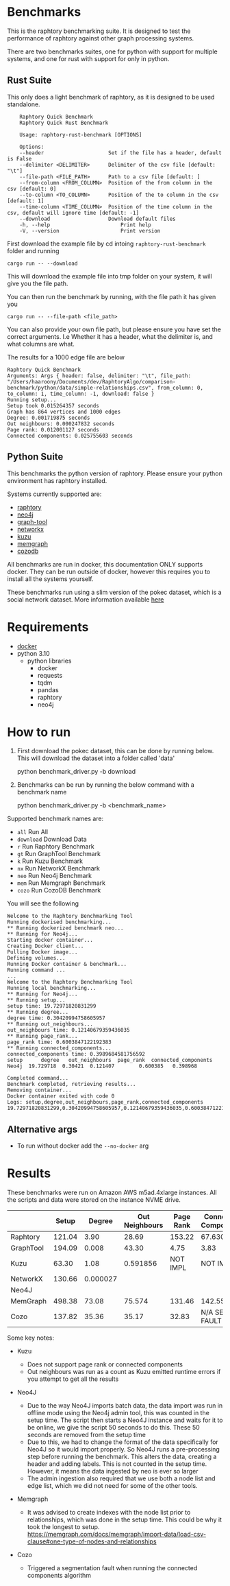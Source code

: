# Benchmarks

This is the raphtory benchmarking suite. 
It is designed to test the performance of raphtory against other graph processing systems.

There are two benchmarks suites, one for python with support for multiple systems, and one for rust with support for 
only in python.


## Rust Suite

This only does a light benchmark of raphtory, as it is designed to be used standalone. 

        Raphtory Quick Benchmark
        Raphtory Quick Rust Benchmark
        
        Usage: raphtory-rust-benchmark [OPTIONS]
        
        Options:
        --header                     Set if the file has a header, default is False
        --delimiter <DELIMITER>      Delimiter of the csv file [default: "\t"]
        --file-path <FILE_PATH>      Path to a csv file [default: ]
        --from-column <FROM_COLUMN>  Position of the from column in the csv [default: 0]
        --to-column <TO_COLUMN>      Position of the to column in the csv [default: 1]
        --time-column <TIME_COLUMN>  Position of the time column in the csv, default will ignore time [default: -1]
        --download                   Download default files
        -h, --help                       Print help
        -V, --version                    Print version

First download the example file by cd intoing `raphtory-rust-benchmark` folder and running

    cargo run -- --download

This will download the example file into tmp folder on your system, it will give you the file path.

You can then run the benchmark by running, with the file path it has given you

    cargo run -- --file-path <file_path>

You can also provide your own file path, but please ensure you have set the correct arguments. 
I.e Whether it has a header, what the delimiter is, and what columns are what.

The results for a 1000 edge file are below

    Raphtory Quick Benchmark
    Arguments: Args { header: false, delimiter: "\t", file_path: "/Users/haaroony/Documents/dev/RaphtoryAlgo/comparison-benchmark/python/data/simple-relationships.csv", from_column: 0, to_column: 1, time_column: -1, download: false }
    Running setup...
    Setup took 0.015264357 seconds
    Graph has 864 vertices and 1000 edges
    Degree: 0.001719875 seconds
    Out neighbours: 0.000247832 seconds
    Page rank: 0.012001127 seconds
    Connected components: 0.025755603 seconds



## Python Suite

This benchmarks the python version of raphtory.
Please ensure your python environment has raphtory installed. 

Systems currently supported are:
- [raphtory](https://github.com/Pometry/Raphtory)
- [neo4j](https://neo4j.com/)
- [graph-tool](https://graph-tool.skewed.de/)
- [networkx](https://networkx.org/)
- [kuzu](https://kuzudb.com)
- [memgraph](https://memgraph.com/)
- [cozodb](https://github.com/cozodb/cozo)

All benchmarks are run in docker, this documentation ONLY supports docker.
They can be run outside of docker, however this requires you to install all the systems yourself.

These benchmarks run using a slim version of the pokec dataset, which is a social network dataset. 
More information available [here](https://snap.stanford.edu/data/soc-pokec.html)

# Requirements

- [docker](https://docs.docker.com/get-docker/)
- python 3.10
    - python libraries
      - docker
      - requests
      - tqdm
      - pandas
      - raphtory
      - neo4j

# How to run

1. First download the pokec dataset, this can be done by running below. 
This will download the dataset into a folder called 'data'


    python benchmark_driver.py -b download

2. Benchmarks can be run by running the below command with a benchmark name


    python benchmark_driver.py -b <benchmark_name>

Supported benchmark names are:

- `all` Run All 
- `download` Download Data 
- `r` Run Raphtory Benchmark 
- `gt` Run GraphTool Benchmark 
- `k` Run Kuzu Benchmark 
- `nx` Run NetworkX Benchmark 
- `neo` Run Neo4j Benchmark 
- `mem` Run Memgraph Benchmark 
- `cozo` Run CozoDB Benchmark

You will see the following 

    Welcome to the Raphtory Benchmarking Tool
    Running dockerised benchmarking...
    ** Running dockerized benchmark neo...
    ** Running for Neo4j...
    Starting docker container...
    Creating Docker client...
    Pulling Docker image...
    Defining volumes...
    Running Docker container & benchmark...
    Running command ... 
    ... 
    Welcome to the Raphtory Benchmarking Tool
    Running local benchmarking...
    ** Running for Neo4j...
    ** Running setup...
    setup time: 19.72971820831299
    ** Running degree...
    degree time: 0.30420994758605957
    ** Running out_neighbours...
    out_neighbours time: 0.12140679359436035
    ** Running page_rank...
    page_rank time: 0.6003847122192383
    ** Running connected_components...
    connected_components time: 0.3989684581756592
    setup      degree   out_neighbours  page_rank  connected_components
    Neo4j  19.729718  0.30421  0.121407        0.600385   0.398968
    
    Completed command...
    Benchmark completed, retrieving results...
    Removing container...
    Docker container exited with code 0
    Logs: setup,degree,out_neighbours,page_rank,connected_components
    19.72971820831299,0.30420994758605957,0.12140679359436035,0.6003847122192383,0.3989684581756592

## Alternative args

- To run without docker add the `--no-docker` arg


# Results 

These benchmarks were run on Amazon AWS m5ad.4xlarge instances. 
All the scripts and data were stored on the instance NVME drive.

|           | Setup   | Degree   | Out Neighbours | Page Rank | Connected Components |
|-----------|---------|----------|----------------|-----------|----------------------|
| Raphtory  | 121.04  | 3.90     | 28.69          | 153.22    | 67.6301              |
| GraphTool | 194.09  | 0.008    | 43.30          | 4.75      | 3.83                 |
| Kuzu      | 63.30   | 1.08     | 0.591856       | NOT IMPL  | NOT IMPL             |
| NetworkX  | 130.66  | 0.000027 |                |           |                      |
| Neo4J     |         |          |                |           |                      |
| MemGraph  | 498.38  | 73.08    |  75.574        | 131.46    | 142.55               |
| Cozo      | 137.82  | 35.36    |  35.17         | 32.83     | N/A SEG FAULT        |

Some key notes:
- Kuzu
  - Does not support page rank or connected components
  - Out neighbours was run as a count as Kuzu emitted runtime errors if you attempt to get all the results

- Neo4J
  - Due to the way Neo4J imports batch data, the data import was run in offline mode using
    the Neo4j admin tool, this was counted in the setup time. The script then starts a Neo4J
    instance and waits for it to be online, we give the script 50 seconds to do this. These 
    50 seconds are removed from the setup time
  - Due to this, we had to change the format of the data specifically for Neo4J so it would
    import properly. So Neo4J runs a pre-processing step before running the benchmark. This
    alters the data, creating a header and adding labels. This is not counted in the setup time. 
    However, it means the data ingested by neo is ever so larger
  - The admin ingestion also required that we use both a node list and edge list, which we did
    not need for some of the other tools. 

- Memgraph 
  - It was advised to create indexes with the node list prior to relationships, which was done
    in the setup time. This could be why it took the longest to setup.
    https://memgraph.com/docs/memgraph/import-data/load-csv-clause#one-type-of-nodes-and-relationships

- Cozo
  - Triggered a segmentation fault when running the connected components algorithm 